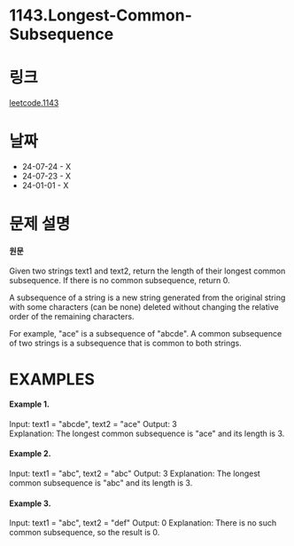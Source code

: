 # 1143.Longest-Common-Subsequence

# 링크
[leetcode.1143](https://leetcode.com/problems/longest-common-subsequence/description/?envType=study-plan-v2&envId=leetcode-75)

# 날짜
* 24-07-24 - X
* 24-07-23 - X
* 24-01-01 - X

# 문제 설명
#### 원문


Given two strings text1 and text2, return the length of their longest common subsequence. If there is no common subsequence, return 0.

A subsequence of a string is a new string generated from the original string with some characters (can be none) deleted without changing the relative order of the remaining characters.

For example, "ace" is a subsequence of "abcde".
A common subsequence of two strings is a subsequence that is common to both strings.



# EXAMPLES
#### Example 1.


Input: text1 = "abcde", text2 = "ace" 
Output: 3  
Explanation: The longest common subsequence is "ace" and its length is 3.


#### Example 2.


Input: text1 = "abc", text2 = "abc"
Output: 3
Explanation: The longest common subsequence is "abc" and its length is 3.


#### Example 3.


Input: text1 = "abc", text2 = "def"
Output: 0
Explanation: There is no such common subsequence, so the result is 0.
